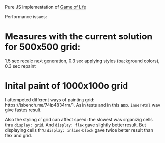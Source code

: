 Pure JS implementation of [Game of Life](https://en.wikipedia.org/wiki/Conway%27s_Game_of_Life)

Performance issues:

# Measures with the current solution for 500x500 grid:

1.5 sec recalc next generation,
0.3 sec applying styles (background colors),
0.3 sec repaint

# Inital paint of 1000x100o grid

I attempeted different ways of painting grid: https://jsbench.me/74lp4834rm/1.
As in tests and in this app, `innerHtml` way give fastes result.

Also the styling of grid can affect speed: the slowest was organizig cells thru `display: grid`. And `display: flex` gave slightly better result. But displaying cells thru `display: inline-block` gave twice better result than flex and grid.
